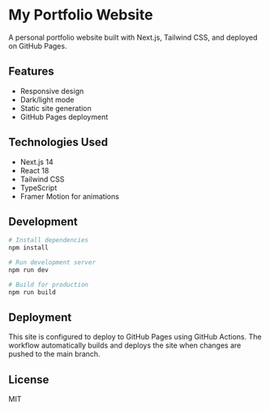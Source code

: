 # My Portfolio Website

A personal portfolio website built with Next.js, Tailwind CSS, and deployed on GitHub Pages.

## Features

- Responsive design
- Dark/light mode
- Static site generation
- GitHub Pages deployment

## Technologies Used

- Next.js 14
- React 18
- Tailwind CSS
- TypeScript
- Framer Motion for animations

## Development

```bash
# Install dependencies
npm install

# Run development server
npm run dev

# Build for production
npm run build
```

## Deployment

This site is configured to deploy to GitHub Pages using GitHub Actions. The workflow automatically builds and deploys the site when changes are pushed to the main branch.

## License

MIT 